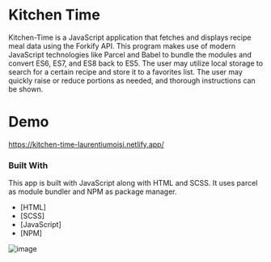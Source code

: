 # Kitchen Time 

Kitchen-Time is a JavaScript application that fetches and displays recipe meal data using the Forkify API. This program makes use of modern JavaScript technologies like Parcel and Babel to bundle the modules and convert ES6, ES7, and ES8 back to ES5. The user may utilize local storage to search for a certain recipe and store it to a favorites list. The user may quickly raise or reduce portions as needed, and thorough instructions can be shown.

# Demo
https://kitchen-time-laurentiumoisi.netlify.app/

### Built With

This app is built with JavaScript along with HTML and SCSS. It uses parcel as module bundler and NPM as package manager.

- [HTML]
- [SCSS]
- [JavaScript]
- [NPM]

![image](https://user-images.githubusercontent.com/94526883/154844670-9c7ee4bb-d281-4424-b5df-40d9e2fc006e.png)

